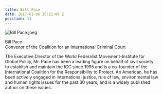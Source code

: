 ```yaml
---
title: Bill Pace
date: 2017-01-06 20:21:00 Z
position: 11
---
```


![Bill Pace.jpeg](/uploads/Bill%20Pace.jpeg)

Bill Pace <br> Convenor of the Coalition for an International Criminal Court


The Executive Director of the World Federalist Movement-Institute for Global Policy, Mr. Pace has been a leading figure on behalf of civil society to establish and maintain the ICC since 1995 and is a co-founder of the International Coalition for the Responsibility to Protect. An American, he has been actively engaged in international justice, rule of law, environmental law and human rights issues for the past 30 years, and is a widely published author on these issues.
